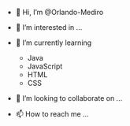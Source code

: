 - 👋 Hi, I’m @Orlando-Mediro
- 👀 I’m interested in ...
- 🌱 I’m currently learning
   - Java
   - JavaScript
   - HTML
   - CSS

- 💞️ I’m looking to collaborate on ...
- 📫 How to reach me ...

<!---
Orlando-Mediro/Orlando-Mediro is a ✨ special ✨ repository because its `README.md` (this file) appears on your GitHub profile.
You can click the Preview link to take a look at your changes.
--->

